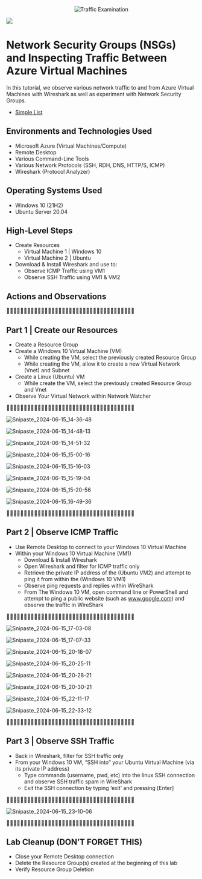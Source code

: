 <p align="center">
<img src="https://i.imgur.com/Ua7udoS.png" alt="Traffic Examination"/>
</p>

![](https://i.imgur.com/waxVImv.png)

<h1>Network Security Groups (NSGs) and Inspecting Traffic Between Azure Virtual Machines</h1>
In this tutorial, we observe various network traffic to and from Azure Virtual Machines with Wireshark as well as experiment with Network Security Groups. <br />


- [Simple List](https://docs.google.com/document/d/1jOKQFGxWc9hyJ6E6WSisWFqwyXvwe1YO7NCBKu7Rv54/edit)


<h2>Environments and Technologies Used</h2>


- Microsoft Azure (Virtual Machines/Compute)
- Remote Desktop
- Various Command-Line Tools
- Various Network Protocols (SSH, RDH, DNS, HTTP/S, ICMP)
- Wireshark (Protocol Analyzer)

<h2>Operating Systems Used </h2>

- Windows 10 (21H2)
- Ubuntu Server 20.04

<h2>High-Level Steps</h2>

- Create Resources
  - Virtual Machine 1 | Windows 10
  - Virtual Machine 2 | Ubuntu
- Download & Install Wireshark and use to:
  - Observe ICMP Traffic using VM1
  - Observe SSH Traffic using VM1 & VM2

<h2>Actions and Observations</h2>


🔻🔻🔻🔻🔻🔻🔻🔻🔻🔻🔻🔻🔻🔻🔻🔻🔻🔻🔻🔻🔻🔻🔻🔻🔻🔻🔻🔻🔻🔻🔻🔻🔻🔻🔻🔻🔻

<h2>Part 1 | Create our Resources</h2>

- Create a Resource Group
- Create a Windows 10 Virtual Machine (VM)
  - While creating the VM, select the previously created Resource Group
  - While creating the VM, allow it to create a new Virtual Network (Vnet) and Subnet
- Create a Linux (Ubuntu) VM
  - While create the VM, select the previously created Resource Group and Vnet
- Observe Your Virtual Network within Network Watcher

🔻🔻🔻🔻🔻🔻🔻🔻🔻🔻🔻🔻🔻🔻🔻🔻🔻🔻🔻🔻🔻🔻🔻🔻🔻🔻🔻🔻🔻🔻🔻🔻🔻🔻🔻🔻🔻

![Snipaste_2024-06-15_14-36-48](https://github.com/AGZ2789/azure-network-protocols/assets/84995125/66832a94-f90b-41cb-8273-1d87a0ca077a)

![Snipaste_2024-06-15_14-48-13](https://github.com/AGZ2789/azure-network-protocols/assets/84995125/5265ddcf-61f0-457e-bb8b-74b00d3a812b)

![Snipaste_2024-06-15_14-51-32](https://github.com/AGZ2789/azure-network-protocols/assets/84995125/ff2bdd03-9dd1-48ff-ba7d-c157571f079c)

![Snipaste_2024-06-15_15-00-16](https://github.com/AGZ2789/azure-network-protocols/assets/84995125/c879a753-6a64-41d9-a354-abab5b2c043d)

![Snipaste_2024-06-15_15-16-03](https://github.com/AGZ2789/azure-network-protocols/assets/84995125/cb2beeec-00c4-49ea-bb26-0704f55c07ae)

![Snipaste_2024-06-15_15-19-04](https://github.com/AGZ2789/azure-network-protocols/assets/84995125/726453b7-6b6b-47fb-b99f-22b0018d3dd3)

![Snipaste_2024-06-15_15-20-56](https://github.com/AGZ2789/azure-network-protocols/assets/84995125/e9d8522f-0cc4-4851-bf41-0786d4130f07)

![Snipaste_2024-06-15_16-49-36](https://github.com/AGZ2789/azure-network-protocols/assets/84995125/aead9a77-874b-4198-aa43-19231075b2a7)

🔻🔻🔻🔻🔻🔻🔻🔻🔻🔻🔻🔻🔻🔻🔻🔻🔻🔻🔻🔻🔻🔻🔻🔻🔻🔻🔻🔻🔻🔻🔻🔻🔻🔻🔻🔻🔻

<h2>Part 2 | Observe ICMP Traffic</h2>

- Use Remote Desktop to connect to your Windows 10 Virtual Machine
- Within your Windows 10 Virtual Machine (VM1)
  - Download & Install Wireshark
  - Open Wireshark and filter for ICMP traffic only
  - Retrieve the private IP address of the (Ubuntu VM2) and attempt to ping it from within the (Windows 10 VM1)
  - Observe ping requests and replies within WireShark
  - From The Windows 10 VM, open command line or PowerShell and attempt to ping a public website (such as www.google.com) and observe the traffic in WireShark

🔻🔻🔻🔻🔻🔻🔻🔻🔻🔻🔻🔻🔻🔻🔻🔻🔻🔻🔻🔻🔻🔻🔻🔻🔻🔻🔻🔻🔻🔻🔻🔻🔻🔻🔻🔻🔻

![Snipaste_2024-06-15_17-03-08](https://github.com/AGZ2789/azure-network-protocols/assets/84995125/91fc7937-6e46-4889-9c7f-575fd6e8af37)

![Snipaste_2024-06-15_17-07-33](https://github.com/AGZ2789/azure-network-protocols/assets/84995125/3de00a63-ce9c-4807-80a4-be237af2fa6d)

![Snipaste_2024-06-15_20-18-07](https://github.com/AGZ2789/azure-network-protocols/assets/84995125/70295070-2846-4a4b-b7cc-ec60cdd3e87f)

![Snipaste_2024-06-15_20-25-11](https://github.com/AGZ2789/azure-network-protocols/assets/84995125/79cc7c7f-7735-4fb7-91f3-3093ea0b21f8)

![Snipaste_2024-06-15_20-28-21](https://github.com/AGZ2789/azure-network-protocols/assets/84995125/39f87da9-93bb-460d-babb-71280590d07a)

![Snipaste_2024-06-15_20-30-21](https://github.com/AGZ2789/azure-network-protocols/assets/84995125/6bedf44e-b157-4ca2-8e7c-5f716c7c8a21)

![Snipaste_2024-06-15_22-11-17](https://github.com/AGZ2789/azure-network-protocols/assets/84995125/888ffd9e-a4f4-4e7f-9042-6611f7c421f3)

![Snipaste_2024-06-15_22-33-12](https://github.com/AGZ2789/azure-network-protocols/assets/84995125/2da09b0c-cadf-48d6-932a-54af2e5b12a0)

🔻🔻🔻🔻🔻🔻🔻🔻🔻🔻🔻🔻🔻🔻🔻🔻🔻🔻🔻🔻🔻🔻🔻🔻🔻🔻🔻🔻🔻🔻🔻🔻🔻🔻🔻🔻🔻

<h2>Part 3 | Observe SSH Traffic</h2>

- Back in Wireshark, filter for SSH traffic only
- From your Windows 10 VM, “SSH into” your Ubuntu Virtual Machine (via its private IP address)
  - Type commands (username, pwd, etc) into the linux SSH connection and observe SSH traffic spam in WireShark
  - Exit the SSH connection by typing ‘exit’ and pressing [Enter]

🔻🔻🔻🔻🔻🔻🔻🔻🔻🔻🔻🔻🔻🔻🔻🔻🔻🔻🔻🔻🔻🔻🔻🔻🔻🔻🔻🔻🔻🔻🔻🔻🔻🔻🔻🔻🔻

![Snipaste_2024-06-15_23-10-06](https://github.com/AGZ2789/azure-network-protocols/assets/84995125/64ce1bce-5a25-4c58-9bb4-e3ba45bebb80)

🔻🔻🔻🔻🔻🔻🔻🔻🔻🔻🔻🔻🔻🔻🔻🔻🔻🔻🔻🔻🔻🔻🔻🔻🔻🔻🔻🔻🔻🔻🔻🔻🔻🔻🔻🔻🔻

<h2>Lab Cleanup (DON’T FORGET THIS)</h2>

- Close your Remote Desktop connection
- Delete the Resource Group(s) created at the beginning of this lab
- Verify Resource Group Deletion
